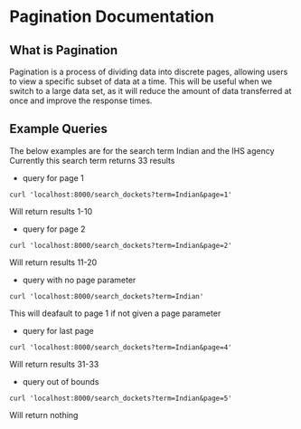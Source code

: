 # Pagination Documentation

## What is Pagination

Pagination is a process of dividing data into discrete pages, allowing users to view a specific subset of data at a time. This will be useful when we switch to a large data set, as it will reduce the amount of data transferred at once and improve the response times.

## Example Queries

The below examples are for the search term Indian and the IHS agency
Currently this search term returns 33 results

* query for page 1
```
curl 'localhost:8000/search_dockets?term=Indian&page=1'
```

Will return results 1-10

* query for page 2
```
curl 'localhost:8000/search_dockets?term=Indian&page=2'
```

Will return results 11-20

* query with no page parameter
```
curl 'localhost:8000/search_dockets?term=Indian'
```

This will deafault to page 1 if not given a page parameter

* query for last page
```
curl 'localhost:8000/search_dockets?term=Indian&page=4'
```

Will return results 31-33

* query out of bounds
```
curl 'localhost:8000/search_dockets?term=Indian&page=5'
```

Will return nothing












